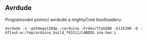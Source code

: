 ## Avrdude
Programování pomocí avrdude a mightyCore bootloaderu:
```
avrdude -v -patmega1284p -carduino -P/dev/ttyUSB0 -b115200 -D -Uflash:w:/tmp/arduino_build_743311/LABDOS.ino.hex:i
```
